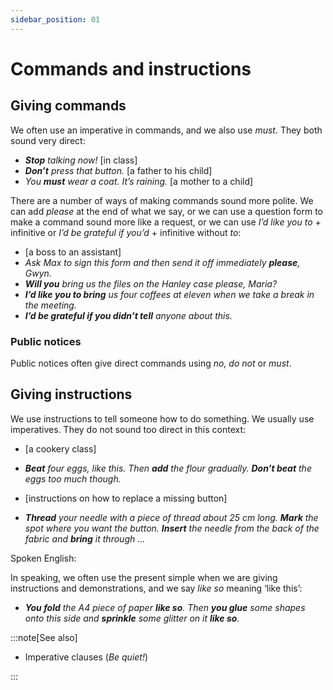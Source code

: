 ```yaml
---
sidebar_position: 01
---
```


# Commands and instructions

## Giving commands

We often use an imperative in commands, and we also use *must*. They both sound very direct:

- ***Stop*** *talking now!* \[in class\]
- ***Don’t*** *press that button.* \[a father to his child\]
- *You **must** wear a coat. It’s raining.* \[a mother to a child\]

There are a number of ways of making commands sound more polite. We can add *please* at the end of what we say, or we can use a question form to make a command sound more like a request, or we can use *I’d like you to* + infinitive or *I’d be grateful if you’d* + infinitive without *to*:

- \[a boss to an assistant\]
- *Ask Max to sign this form and then send it off immediately **please**, Gwyn.*
- ***Will you*** *bring us the files on the Hanley case please, Maria?*
- ***I’d like you to bring*** *us four coffees at eleven when we take a break in the meeting.*
- ***I’d be grateful if you didn’t tell*** *anyone about this.*

### Public notices

Public notices often give direct commands using *no, do not* or *must*.

## Giving instructions

We use instructions to tell someone how to do something. We usually use imperatives. They do not sound too direct in this context:

- \[a cookery class\]
- ***Beat*** *four eggs, like this. Then **add** the flour gradually. **Don’t beat** the eggs too much though.*

- \[instructions on how to replace a missing button\]
- ***Thread*** *your needle with a piece of thread about 25 cm long. **Mark** the spot where you want the button. **Insert** the needle from the back of the fabric and **bring** it through …*

Spoken English:

In speaking, we often use the present simple when we are giving instructions and demonstrations, and we say *like so* meaning ‘like this’:

- ***You fold*** *the A4 piece of paper **like so**. Then **you glue** some shapes onto this side and **sprinkle** some glitter on it **like so**.*

:::note[See also]

- Imperative clauses (*Be quiet!*)

:::

